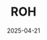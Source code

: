 ---  
layout: startup_page  
title: "ROH"  
id: "roh.co"  
permalink: "/rohroh.co04212025/"  
website: "https://roh.co/"  
funding_round: ""  
funding_amount: "$9.2M"  
investors: "Highgate Technology Ventures, Acrew Capital"  
about: "ROH is a payments management platform designed for the hospitality industry. It aims to modernize payment processes, providing end-to-end visibility and automation to eliminate manual labor and increase efficiency. The platform offers benefits such as streamlined payments, improved receivables management, and enhanced compliance."  
markets: "Hospitality, Payments, Sales Automation"  
hq: "New York, New York, United States"  
founded_year: "2023"  
linkedin: "https://www.linkedin.com/company/runonroh/"  
twitter: "https://twitter.com/runonroh"  
instagram: ""  
facebook: ""  
crunchbase: "https://www.crunchbase.com/organization/runonroh"  
pitchbook: "https://pitchbook.com/profiles/company/55645-84"  

date_display: "21-Apr-2025"  
date: "2025-04-21"

# SEO Optimization  
meta_title: "ROH -  Funding ($9.2M)"  
meta_description: "ROH, ROH is a payments management platform designed for the hospitality industry. It aims to modernize payment processes, providing end-to-end visibility a..."  
meta_keywords: "ROH, Hospitality, Payments, Sales Automation,  funding"  
canonical_url: "https://startup.projectstartups.com/rohroh.co04212025/"  
---